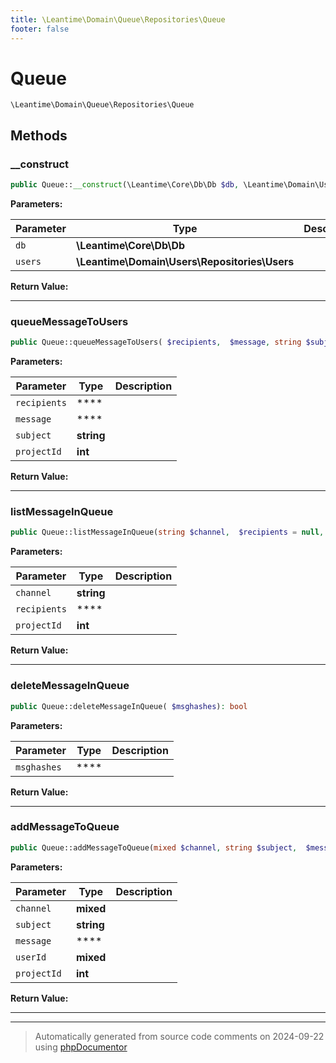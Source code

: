 ```yaml
---
title: \Leantime\Domain\Queue\Repositories\Queue
footer: false
---
```


# Queue




`\Leantime\Domain\Queue\Repositories\Queue`




## Methods

### __construct



```php
public Queue::__construct(\Leantime\Core\Db\Db $db, \Leantime\Domain\Users\Repositories\Users $users): mixed
```








**Parameters:**

| Parameter | Type | Description |
|-----------|------|-------------|
| `db` | **\Leantime\Core\Db\Db** |  |
| `users` | **\Leantime\Domain\Users\Repositories\Users** |  |


**Return Value:**





---
### queueMessageToUsers



```php
public Queue::queueMessageToUsers( $recipients,  $message, string $subject = &quot;&quot;, int $projectId): void
```








**Parameters:**

| Parameter | Type | Description |
|-----------|------|-------------|
| `recipients` | **** |  |
| `message` | **** |  |
| `subject` | **string** |  |
| `projectId` | **int** |  |


**Return Value:**





---
### listMessageInQueue



```php
public Queue::listMessageInQueue(string $channel,  $recipients = null, int $projectId): array|false
```








**Parameters:**

| Parameter | Type | Description |
|-----------|------|-------------|
| `channel` | **string** |  |
| `recipients` | **** |  |
| `projectId` | **int** |  |


**Return Value:**





---
### deleteMessageInQueue



```php
public Queue::deleteMessageInQueue( $msghashes): bool
```








**Parameters:**

| Parameter | Type | Description |
|-----------|------|-------------|
| `msghashes` | **** |  |


**Return Value:**





---
### addMessageToQueue



```php
public Queue::addMessageToQueue(mixed $channel, string $subject,  $message, mixed $userId, int $projectId): void
```








**Parameters:**

| Parameter | Type | Description |
|-----------|------|-------------|
| `channel` | **mixed** |  |
| `subject` | **string** |  |
| `message` | **** |  |
| `userId` | **mixed** |  |
| `projectId` | **int** |  |


**Return Value:**





---


---
> Automatically generated from source code comments on 2024-09-22 using [phpDocumentor](http://www.phpdoc.org/)
